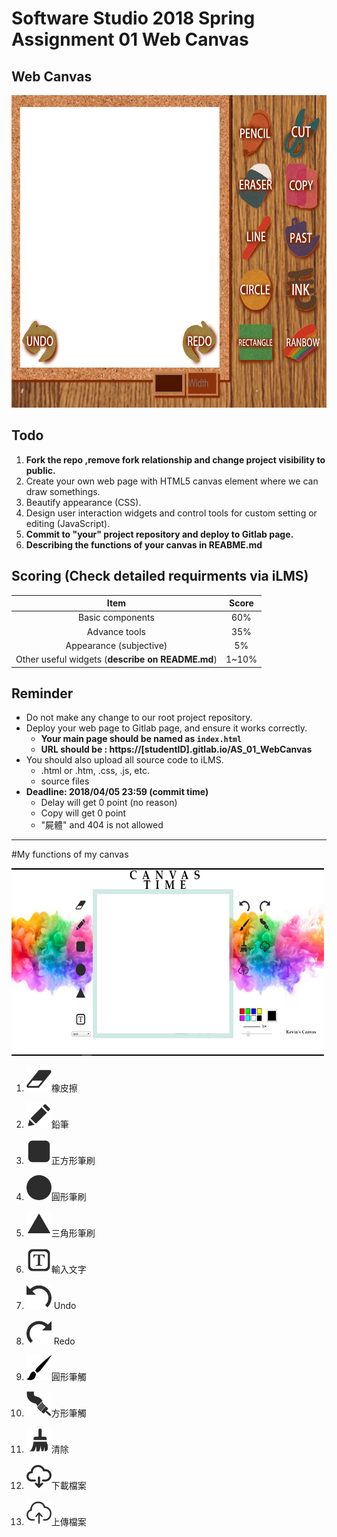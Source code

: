 # Software Studio 2018 Spring Assignment 01 Web Canvas

## Web Canvas
<img src="example01.gif" width="700px" height="500px"></img>

## Todo
1. **Fork the repo ,remove fork relationship and change project visibility to public.**
2. Create your own web page with HTML5 canvas element where we can draw somethings.
3. Beautify appearance (CSS).
4. Design user interaction widgets and control tools for custom setting or editing (JavaScript).
5. **Commit to "your" project repository and deploy to Gitlab page.**
6. **Describing the functions of your canvas in REABME.md**

## Scoring (Check detailed requirments via iLMS)

|                       **Item**                   | **Score** |
|:--------------------------------------------:|:-----:|
|               Basic components               |  60%  |
|                 Advance tools                |  35%  |
|            Appearance (subjective)           |   5%  |
| Other useful widgets (**describe on README.md**) | 1~10% |

## Reminder
* Do not make any change to our root project repository.
* Deploy your web page to Gitlab page, and ensure it works correctly.
    * **Your main page should be named as ```index.html```**
    * **URL should be : https://[studentID].gitlab.io/AS_01_WebCanvas**
* You should also upload all source code to iLMS.
    * .html or .htm, .css, .js, etc.
    * source files
* **Deadline: 2018/04/05 23:59 (commit time)**
    * Delay will get 0 point (no reason)
    * Copy will get 0 point
    * "屍體" and 404 is not allowed
    
----------------------------------------------------------------------------------------------

#My functions of my canvas

<img src="CANVAS.png" width="500px" height="300px"></img><br>

1. <img src="assets/img/tools/eraser1.png" width="40px" height="40px"></img>橡皮擦<br>

2. <img src="assets/img/tools/pencil1.png" width="40px" height="40px"></img>鉛筆<br>

3. <img src="assets/img/shapes/rectangle1.png" width="40px" height="40px"></img>正方形筆刷<br>

4. <img src="assets/img/shapes/ellipse1.png" width="40px" height="40px"></img>圓形筆刷<br>

5. <img src="assets/img/shapes/equilateral1.png" width="40px" height="40px"></img>三角形筆刷<br>

6. <img src="text.png" width="40px" height="40px"></img>輸入文字<br>

7. <img src="undo.png" width="40px" height="40px"></img> Undo<br>

8. <img src="redo.png" width="40px" height="40px"></img> Redo<br>

9. <img src="circle_brush.png" width="40px" height="40px"></img>圓形筆觸<br>

10. <img src="flat_brush.png" width="40px" height="40px"></img>方形筆觸<br>

11. <img src="clear.png" width="40px" height="40px"></img>清除<br>

12. <img src="download.png" width="40px" height="40px"></img>下載檔案

13. <img src="upload.png" width="40px" height="40px"></img>上傳檔案<br>






